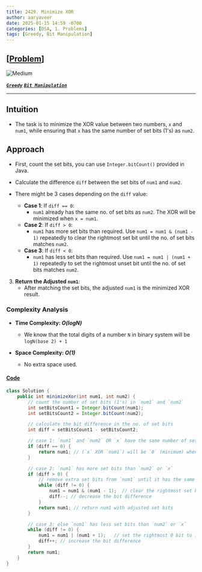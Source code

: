 ```yaml
---
title: 2429. Minimize XOR
author: aaryaveer
date: 2025-01-15 14:59 -0700
categories: [DSA, 1. Problems]
tags: [Greedy, Bit Manipulation]
---
```


## [[Problem](https://leetcode.com/problems/minimize-xor/description/)]

<!-- ![Easy](https://img.shields.io/badge/Easy-green?style=for-the-badge)  -->
![Medium](https://img.shields.io/badge/Medium-yellow?style=for-the-badge)  
<!-- ![Hard](https://img.shields.io/badge/Hard-red?style=for-the-badge) -->

[**_`Greedy`_**](https://akr2803.github.io/tags/greedy/) [**_`Bit Manipulation`_**](https://akr2803.github.io/tags/bit-manipulation/) 

---

## Intuition

- The task is to minimize the XOR value between two numbers, `x` and `num1`, while ensuring that `x` has the same number of set bits (1's) as `num2`. 

## Approach

- First, count the set bits, you can use `Integer.bitCount()` provided in Java.
- Calculate the difference `diff` between the set bits of `num1` and `num2`.

- There might be 3 cases depending on the `diff` value:
   - **Case 1**: If `diff == 0`:
     - `num1` already has the same no. of set bits as `num2`. The XOR will be minimized when `x = num1`.
   - **Case 2**: If `diff > 0`:
     - `num1` has more set bits than required. Use `num1 = num1 & (num1 - 1)` repeatedly to clear the rightmost set bit until the no. of set bits matches `num2`.
   - **Case 3**: If `diff < 0`:
     - `num1` has less set bits than required. Use `num1 = num1 | (num1 + 1)` repeatedly to set the rightmost unset bit until the no. of set bits matches `num2`.

3. **Return the Adjusted `num1`**:
   - After matching the set bits, the adjusted `num1` is the minimized XOR result.

### Complexity Analysis

- **Time Complexity: _O(logN)_**  
    - We know that the total digits of a number `N` in binary system will be `logN(base 2) + 1`
    
- **Space Complexity: _O(1)_**  
  - No extra space used.

#### [Code](https://github.com/AKR-2803/DSA-Declassified/blob/main/POTD-Leetcode/January/code/MinimizeXor.java)


```java
class Solution {
    public int minimizeXor(int num1, int num2) {
        // count the number of set bits (1's) in `num1` and `num2`
        int setBitsCount1 = Integer.bitCount(num1);
        int setBitsCount2 = Integer.bitCount(num2);

        // calculate the bit difference in the no. of set bits
        int diff = setBitsCount1 - setBitsCount2;

        // case 1: `num1` and `num2` OR `x` have the same number of set bits
        if (diff == 0) {
            return num1; // (`x` XOR `num1`) will be `0` (minimum) when `x` equals `num1`
        }

        // case 2: `num1` has more set bits than `num2` or `x`
        if (diff > 0) {
            // remove extra set bits from `num1` until it has the same no. of set bits as `num2`
            while (diff != 0) {
                num1 = num1 & (num1 - 1);  // clear the rightmost set bit
                diff--; // decrease the bit difference
            }
            return num1; // return num1 with adjusted set bits
        }

        // case 3: else `num1` has less set bits than `num2` or `x`
        while (diff != 0) {
            num1 = num1 | (num1 + 1);   // set the rightmost 0 bit to 1
            diff++; // increase the bit difference
        }
        return num1;
    }
}
```